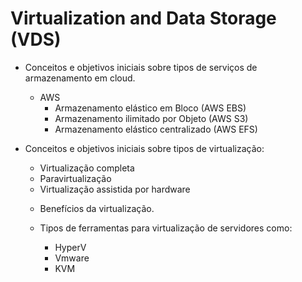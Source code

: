 # Virtualization and Data Storage (VDS)

* Conceitos e objetivos iniciais sobre tipos de serviços de armazenamento em cloud.

   * AWS
     - Armazenamento elástico em Bloco (AWS EBS)
     - Armazenamento ilimitado por Objeto (AWS S3)
     - Armazenamento elástico centralizado (AWS EFS)

* Conceitos e objetivos iniciais sobre tipos de virtualização:

  - Virtualização completa
  - Paravirtualização
  - Virtualização assistida por hardware

  * Benefícios da virtualização.

  * Tipos de ferramentas para virtualização de servidores como:

    - HyperV
    - Vmware
    - KVM


